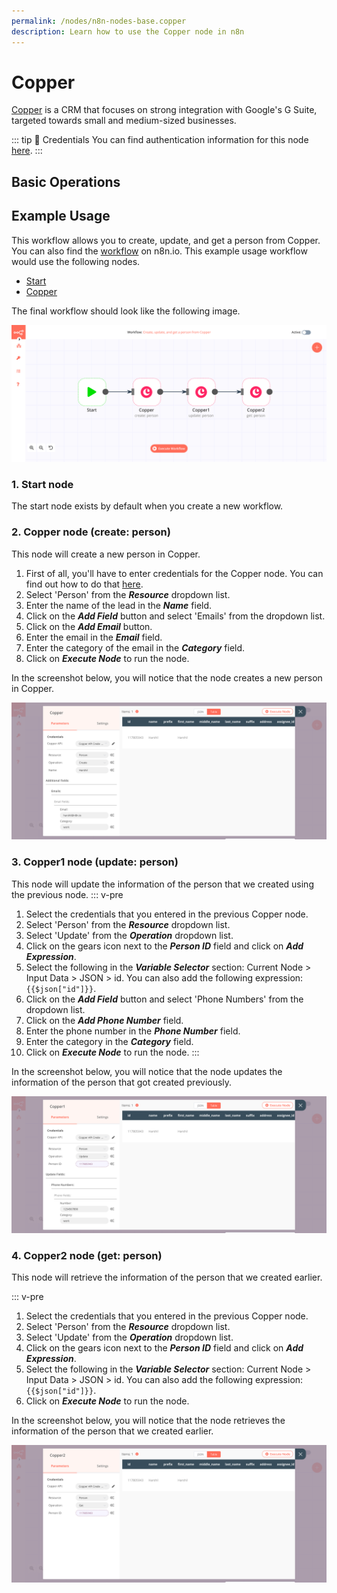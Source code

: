 ```yaml
---
permalink: /nodes/n8n-nodes-base.copper
description: Learn how to use the Copper node in n8n
---
```


# Copper

[Copper](https://www.copper.com/) is a CRM that focuses on strong integration with Google's G Suite, targeted towards small and medium-sized businesses.

::: tip 🔑 Credentials
You can find authentication information for this node [here](../../../credentials/Copper/README.md).
:::

## Basic Operations

<Resource node="Copper" />

## Example Usage

This workflow allows you to create, update, and get a person from Copper. You can also find the [workflow](https://n8n.io/workflows/1021) on n8n.io. This example usage workflow would use the following nodes.
- [Start](../../core-nodes/Start/README.md)
- [Copper]()

The final workflow should look like the following image.

![A workflow with the Copper node](./workflow.png)

### 1. Start node

The start node exists by default when you create a new workflow.

### 2. Copper node (create: person)

This node will create a new person in Copper.

1. First of all, you'll have to enter credentials for the Copper node. You can find out how to do that [here](../../../credentials/Copper/README.md).
2. Select 'Person' from the ***Resource*** dropdown list.
3. Enter the name of the lead in the ***Name*** field.
4. Click on the ***Add Field*** button and select 'Emails' from the dropdown list.
5. Click on the ***Add Email*** button.
6. Enter the email in the ***Email*** field.
7. Enter the category of the email in the ***Category*** field.
8. Click on ***Execute Node*** to run the node.

In the screenshot below, you will notice that the node creates a new person in Copper.

![Using the Copper node to create a new person](./Copper_node.png)


### 3. Copper1 node (update: person)

This node will update the information of the person that we created using the previous node.
::: v-pre
1. Select the credentials that you entered in the previous Copper node.
2. Select 'Person' from the ***Resource*** dropdown list.
3. Select 'Update' from the ***Operation*** dropdown list.
4. Click on the gears icon next to the ***Person ID*** field and click on ***Add Expression***.
5. Select the following in the ***Variable Selector*** section: Current Node > Input Data > JSON > id. You can also add the following expression: `{{$json["id"]}}`.
6. Click on the ***Add Field*** button and select 'Phone Numbers' from the dropdown list.
7. Click on the ***Add Phone Number*** field.
8. Enter the phone number in the ***Phone Number*** field.
9. Enter the category in the ***Category*** field.
10. Click on ***Execute Node*** to run the node.
:::

In the screenshot below, you will notice that the node updates the information of the person that got created previously.

![Using the Copper node to update the information of a person](./Copper1_node.png)

### 4. Copper2 node (get: person)

This node will retrieve the information of the person that we created earlier.

::: v-pre
1. Select the credentials that you entered in the previous Copper node.
2. Select 'Person' from the ***Resource*** dropdown list.
3. Select 'Update' from the ***Operation*** dropdown list.
4. Click on the gears icon next to the ***Person ID*** field and click on ***Add Expression***.
5. Select the following in the ***Variable Selector*** section: Current Node > Input Data > JSON > id. You can also add the following expression: `{{$json["id"]}}`.
6. Click on ***Execute Node*** to run the node.

In the screenshot below, you will notice that the node retrieves the information of the person that we created earlier.

![Using the Copper node to retrieve the information of a person](./Copper2_node.png)
